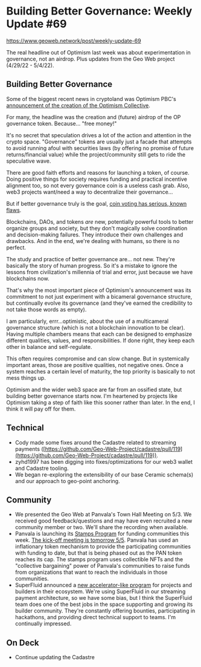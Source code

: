 # Building Better Governance: Weekly Update #69

https://www.geoweb.network/post/weekly-update-69

The real headline out of Optimism last week was about experimentation in governance, not an airdrop. Plus updates from the Geo Web project (4/29/22 - 5/4/22).

## Building Better Governance

Some of the biggest recent news in cryptoland was Optimism PBC&#39;s [announcement of the creation of the Optimism Collective](https://twitter.com/optimismPBC/status/1519001562345005057?s=20&amp;t=ZAU1d_UWrcElpkyCs3EVgg).

For many, the headline was the creation and (future) airdrop of the OP governance token. Because… &quot;free money!&quot;

It&#39;s no secret that speculation drives a lot of the action and attention in the crypto space. &quot;Governance&quot; tokens are usually just a facade that attempts to avoid running afoul with securities laws (by offering no promise of future returns/financial value) while the project/community still gets to ride the speculative wave.

There are good faith efforts and reasons for launching a token, of course. Doing positive things for society requires funding and practical incentive alignment too, so not every governance coin is a useless cash grab. Also, web3 projects want/need a way to decentralize their governance...

But if better governance truly is the goal, [coin voting has serious, known flaws](https://vitalik.ca/general/2021/08/16/voting3.html).

Blockchains, DAOs, and tokens _are_ new, potentially powerful tools to better organize groups and society, but they don&#39;t magically solve coordination and decision-making failures. They introduce their own challenges and drawbacks. And in the end, we&#39;re dealing with humans, so there is no perfect.

The study and practice of better governance are… not new. They&#39;re basically the story of human progress. So it&#39;s a mistake to ignore the lessons from civilization&#39;s millennia of trial and error, just because we have blockchains now.

That&#39;s why the most important piece of Optimism&#39;s announcement was its commitment to not just experiment with a bicameral governance structure, but continually evolve its governance (and they&#39;ve earned the credibility to not take those words as empty).

I am particularly, errr…optimistic, about the use of a multicameral governance structure (which is not a blockchain innovation to be clear). Having multiple chambers means that each can be designed to emphasize different qualities, values, and responsibilities. If done right, they keep each other in balance and self-regulate.

This often requires compromise and can slow change. But in systemically important areas, those are positive qualities, not negative ones. Once a system reaches a certain level of maturity, the top priority is basically to not mess things up.

Optimism and the wider web3 space are far from an ossified state, but building better governance starts now. I&#39;m heartened by projects like Optimism taking a step of faith like this sooner rather than later. In the end, I think it will pay off for them.

## Technical

- Cody made some fixes around the Cadastre related to streaming payments ([https://github.com/Geo-Web-Project/cadastre/pull/119](https://github.com/Geo-Web-Project/cadastre/pull/119)).
- zyhd1997 has been digging into fixes/optimizations for our web3 wallet and Cadastre tooling.
- We began re-exploring the extensibility of our base Ceramic schema(s) and our approach to geo-point anchoring.

## Community

- We presented the Geo Web at Panvala&#39;s Town Hall Meeting on 5/3. We received good feedback/questions and may have even recruited a new community member or two. We&#39;ll share the recording when available.
- Panvala is launching its [Stamps Program](https://www.panvala.com/stamps) for funding communities this week. [The kick-off meeting is tomorrow 5/5](https://www.eventbrite.com/x/panvalas-stamp-orientation-tickets-327465136037). Panvala has used an inflationary token mechanism to provide the participating communities with funding to date, but that is being phased out as the PAN token reaches its cap. The stamps program uses collectible NFTs and the &quot;collective bargaining&quot; power of Panvala&#39;s communities to raise funds from organizations that want to reach the individuals in those communities.
- SuperFluid announced a [new accelerator-like program](https://twitter.com/Superfluid_HQ/status/1521848315964444672) for projects and builders in their ecosystem. We&#39;re using SuperFluid in our streaming payment architecture, so we have some bias, but I think the SuperFluid team does one of the best jobs in the space supporting and growing its builder community. They&#39;re constantly offering bounties, participating in hackathons, and providing direct technical support to teams. I&#39;m continually impressed.

## On Deck

- Continue updating the Cadastre
